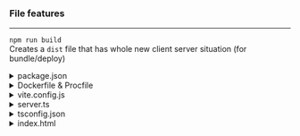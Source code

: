 ### File features

---

`npm run build`  
Creates a `dist` file that has whole new client server situation (for bundle/deploy)

<details>
    <summary> package.json </summary>

  ```js
    "scripts": {
      "build": "run-s build:client build:server",
      "build:client": "vite build",
      "build:server": "tsc -p server/tsconfig.json",
      "start": "node dist/server/index.js",
      "dev": "run-p dev:client dev:server",
      "dev:client": "vite",
      "dev:server": "nodemon server/index.ts",
    },
  ```

  `dist/server/index.js` what is the role dist plays here?  
  fix?: After running `npm run build` a dist folder is created with essentially what we know as the bundle is in there with the project etc

</details>

<details>
  <summary> Dockerfile & Procfile </summary>

Docker: stuff helps with the deployment issues  
Procfile:  
Pretty self explanatory but could do with some reinforcement as to each commands defined role
</details>

<details>
  <summary>vite.config.js</summary>
  
  ```js
    export default defineConfig({
      plugins: [react()],
      server: {
        proxy: {
          '/api': 'http://localhost:3000',
        },
      },
    })
```

  `'/api': 'http://localhost:3000'` will run all /api routes on local host 3000

</details>

<details>
  <summary>server.ts</summary>

  ```js
    if (process.env.NODE_ENV === 'production') {
      server.use('/assets', express.static('/app/dist/assets'))
      server.get('*', (req, res) => {
        res.sendFile('/app/dist/index.html')
      })
    }
  ```

  Josh's thoughts: if we are in ye old production (deployment) then the server we want to be using is the one built in the `dist` folder  
  The `express.static('/app/dist/assets)` is the big ol bundle lookin boi, so thats the file that is serving  
  Wildcard route created which just serves te classic `index.html` file, but from the dist folder instead

</details>

<details>
  <summary>tsconfig.json</summary>
  Two seperate files the server > tsconfig.json seems to just extend the rootyBoi though. With specific server details. outDir?
</details>

<details>
  <summary>index.html</summary>
  
  ```js
    <script src="/client/index.tsx" type="module"></script>
  ```
  Public folders appear to be a thing of the past. Vite also defaults/fiends the index.html to be in the root folder. 

</details>